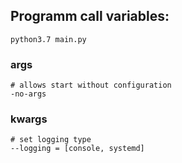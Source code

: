 ## Programm call variables:

`python3.7 main.py`

### args
```
# allows start without configuration
-no-args   
```

### kwargs
```
# set logging type
--logging = [console, systemd]
```
